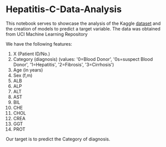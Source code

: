 # Hepatitis-C-Data-Analysis

This notebook serves to showcase the analysis of the Kaggle [dataset](https://www.kaggle.com/fedesoriano/hepatitis-c-dataset) and the creation of models to predict a target variable. The data was obtained from UCI Machine Learning Repository

We have the following features:
1) X (Patient ID/No.)
2) Category (diagnosis) (values: '0=Blood Donor', '0s=suspect Blood Donor', '1=Hepatitis', '2=Fibrosis', '3=Cirrhosis')
3) Age (in years)
4) Sex (f,m)
5) ALB
6) ALP
7) ALT
8) AST
9) BIL
10) CHE
11) CHOL
12) CREA
13) GGT
14) PROT

Our target is to predict the Category of diagnosis.
